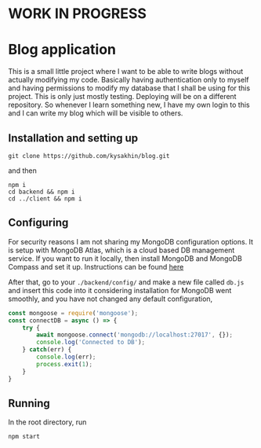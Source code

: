 # WORK IN PROGRESS

# Blog application
This is a small little project where I want to be able to write blogs without actually modifying my code. Basically having authentication only to myself and having permissions to modify my database that I shall be using for this project. This is only just mostly testing. Deploying will be on a different repository. 
So whenever I learn something new, I have my own login to this and I can write my blog which will be visible to others.

## Installation and setting up

```shell
git clone https://github.com/kysakhin/blog.git
```
and then
```shell
npm i 
cd backend && npm i 
cd ../client && npm i
```

## Configuring
For security reasons I am not sharing my MongoDB configuration options. It is setup with MongoDB Atlas, which is a cloud based DB management service. If you want to run it locally, then install MongoDB and MongoDB Compass and set it up. Instructions can be found [here](https://www.mongodb.com/docs/manual/installation/)

After that, go to your `./backend/config/` and make a new file called `db.js` and insert this code into it 
considering installation for MongoDB went smoothly, and you have not changed any default configuration, 
```javascript
const mongoose = require('mongoose');
const connectDB = async () => {
    try {
        await mongoose.connect('mongodb://localhost:27017', {});
        console.log('Connected to DB');
    } catch(err) {
        console.log(err);
        process.exit(1);
    }
}
```


## Running
In the root directory, run
```shell
npm start
```
